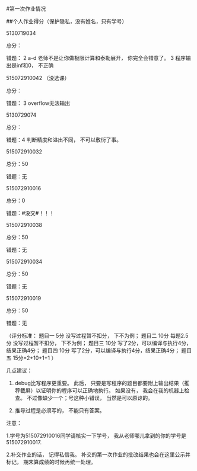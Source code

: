 #第一次作业情况

##个人作业得分（保护隐私，没有姓名，只有学号）

5130719034 

总分： 

错题： 2 a-d 老师不是让你做极限计算和泰勒展开， 你完全会错意了。 3 程序输出是inf和0， 不正确

515072910042 （没选课）

总分：

错题： 3 overflow无法输出
    
5130729074 

总分：

错题：4 判断精度和溢出不同， 不可以敷衍了事。

515072910032 

总分：50

错题：无

515072910016

总分：0

错题：#没交#！！！
 
515072910038 

总分：50

错题：无

515072910034 

总分：50

错题：无

515072910019

总分：50

错题：无

（评分标准： 题目一 5分 没写过程暂不扣分， 下不为例；
          题目二 10分 每题2.5分 没写过程暂不扣分， 下不为例；
          题目三 10分 写了2分，可以编译与执行4分，结果正确4分；
          题目四 10分 写了2分，可以编译与执行4分，结果正确4分；
          题目五  15分=2+10+1+1 ）
          
几点建议：

1. debug比写程序更重要。 此后， 只要是写程序的题目都要附上输出结果（推荐截屏）以证明你的程序可以正确地执行。 如果没有， 我会在我的机器上检查。 不过像缺少一个；号这种小错误， 当然是可以原谅的。

2. 推导过程是必须写的， 不能只有答案。

注意：

1.学号为515072910016同学请核实一下学号， 我从老师哪儿拿到的你的学号是515072910017.

2.补交作业的话， 记得私信我。 补交的第一次作业的批改结果也会在这里公示并标记， 期末算成绩的时候再统一处理。

